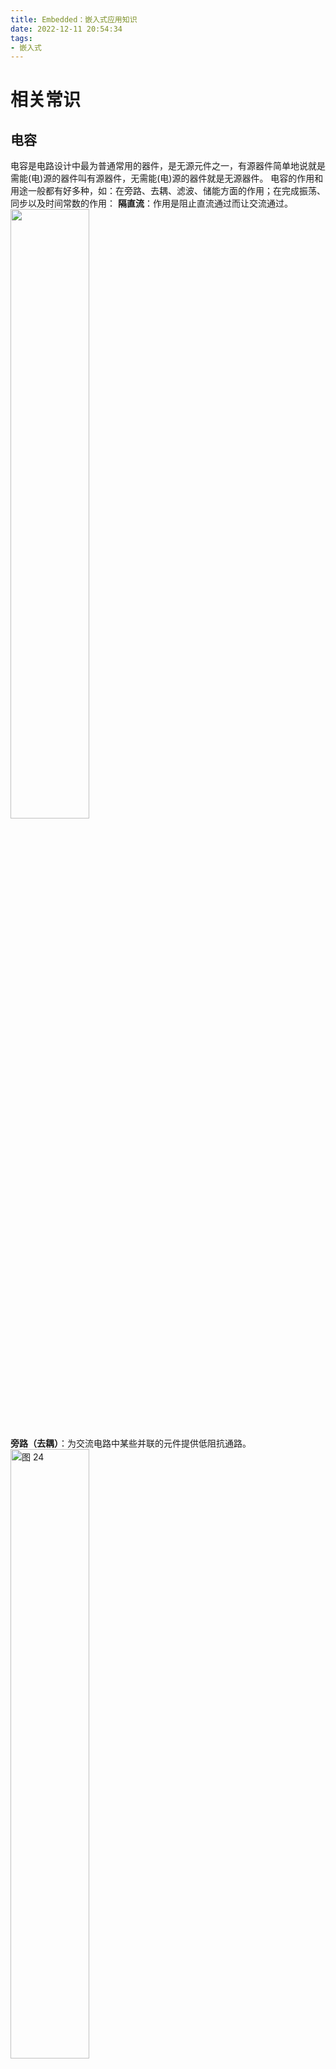 ```yaml
---
title: Embedded：嵌入式应用知识
date: 2022-12-11 20:54:34
tags:
- 嵌入式
---
```

# 相关常识
## 电容
电容是电路设计中最为普通常用的器件，是无源元件之一，有源器件简单地说就是需能(电)源的器件叫有源器件，无需能(电)源的器件就是无源器件。
电容的作用和用途一般都有好多种，如：在旁路、去耦、滤波、储能方面的作用；在完成振荡、同步以及时间常数的作用：
**隔直流**：作用是阻止直流通过而让交流通过。 
<img src="https://raw.sevencdn.com/Arrowes/Arrowes-Blogbackup/main/images/Embedded23.png" width = "50%" />

**旁路（去耦）**：为交流电路中某些并联的元件提供低阻抗通路。
<img alt="图 24" src="https://raw.sevencdn.com/Arrowes/Arrowes-Blogbackup/main/images/Embedded24.png" width = "50%"/>  

**旁路电容**：旁路电容，又称为退耦电容，是为某个器件提供能量的储能器件。
它利用了电容的频率阻抗特性，理想电容的频率特性随频率的升高，阻抗降低，就像一个水塘，它能使输出电压输出均匀，降低负载电压波动。
旁路电容要尽量靠近负载器件的供电电源管脚和地管脚，这是阻抗要求。
在画PCB时候特别要注意，只有靠近某个元器件时候才能抑制电压或其他输信号因过大而导致的地电位抬高和噪声。
说白了就是把直流电源中的交流分量，通过电容耦合到电源地中，起到了净化直流电源的作用。如图为旁路电容，画图时候要尽量靠近IC1。
 <img alt="图 25" src="https://raw.sevencdn.com/Arrowes/Arrowes-Blogbackup/main/images/Embedded25.png" width = "50%"/>  

**去耦电容**：去耦电容，是把输出信号的干扰作为滤除对象，去耦电容相当于电池，利用其充放电，使得放大后的信号不会因电流的突变而受干扰。
它的容量根据信号的频率、抑制波纹程度而定，去耦电容就是起到一个“电池”的作用，满足驱动电路电流的变化，避免相互间的耦合干扰。
**旁路电容实际也是去耦合的**，只是旁路电容一般是指高频旁路，也就是给高频的开关噪声提高一条低阻抗泄防途径。
高频旁路电容一般比较小，根据谐振频率一般取 0.1μF、0.01μF 等。
而去耦合电容的容量一般较大，可能是 10μF 或者更大，依据电路中分布参数、以及驱动电流的变化大小来确定。上图C3为去耦电容
**区别**：旁路是把输入信号中的干扰作为滤除对象，而去耦是把输出信号的干扰作为滤除对象，防止干扰信号返回电源。
**耦合**：作为两个电路之间的连接，允许交流信号通过并传输到下一级电路 。
<img alt="图 26" src="https://raw.sevencdn.com/Arrowes/Arrowes-Blogbackup/main/images/Embedded26.png" width = "50%"/>  

用电容做耦合的元件，是为了将前级信号传递到后一级，并且隔断前一级的直流对后一级的影响，使电路调试简单，性能稳定。
如果不加电容交流信号放大不会改变，只是各级工作点需重新设计，由于前后级影响，调试工作点非常困难，在多级时几乎无法实现。
**滤波**：这个对电路而言很重要，CPU背后的电容基本都是这个作用。
即频率f越大，电容的阻抗Z越小。当低频时，电容C由于阻抗Z比较大，有用信号可以顺利通过；当高频时，电容C由于阻抗Z已经很小了，相当于把高频噪声短路到GND上去了。
<img alt="图 27" src="https://raw.sevencdn.com/Arrowes/Arrowes-Blogbackup/main/images/Embedded27.png" width = "50%"/>  <img alt="图 39" src="https://raw.sevencdn.com/Arrowes/Arrowes-Blogbackup/main/images/Embedded28.png" width = "50%"/>  

**滤波作用**：理想电容，电容越大，阻抗越小，通过的频率也越高。
电解电容一般都是超过 1uF ，其中的电感成份很大，因此频率高后反而阻抗会大。
我们经常看见有时会看到有一个电容量较大电解电容并联了一个小电容，其实大的电容通低频，小电容通高频，这样才能充分滤除高低频。
电容频率越高时候则衰减越大，电容像一个水塘，几滴水不足以引起它的很大变化，也就是说电压波动不是你很大时候电压可以缓冲，如图C2：
 <img alt="图 29" src="https://raw.sevencdn.com/Arrowes/Arrowes-Blogbackup/main/images/Embedded29.png" width = "50%"/>  

**温度补偿**：针对其它元件对温度的适应性不够带来的影响，而进行补偿，改善电路的稳定性。
  <img alt="图 30" src="https://raw.sevencdn.com/Arrowes/Arrowes-Blogbackup/main/images/Embedded30.png" />  

**分析**：由于定时电容的容量决定了行振荡器的振荡频率，所以要求定时电容的容量非常稳定，不随环境湿度变化而变化，这样才能使行振荡器的振荡频率稳定。
因此采用正、负温度系数的电容释联，进行温度互补。
当工作温度升高时，Cl的容量在增大，而C2的容量在减小，两只电容并联后的总容量为两只电容容量之和，由于一个容量在增大而另一个在减小，所以总容量基本不变。
同理，在温度降低时，一个电容的容量在减小而另一个在增大，总的容量基本不变，稳定了振荡频率，实现温度补偿目的。
**计时**：电容器与电阻器配合使用，确定电路的时间常数。
 <img alt="图 31" src="https://raw.sevencdn.com/Arrowes/Arrowes-Blogbackup/main/images/Embedded31.png" />  

输入信号由低向高跳变时，经过缓冲1后输入RC电路。
电容充电的特性使B点的信号并不会跟随输入信号立即跳变，而是有一个逐渐变大的过程。
当变大到一定程度时，缓冲2翻转，在输出端得到了一个延迟的由低向高的跳变。
**时间常数**：以常见的 RC 串联构成积分电路为例，当输入信号电压加在输入端时，电容上的电压逐渐上升。
而其充电电流则随着电压的上升而减小，电阻R和电容C串联接入输入信号VI，由电容C输出信号V0，当RC (τ)数值与输入方波宽度tW之间满足：τ》》tW，这种电路称为积分电路。
**调谐**：对与频率相关的电路进行系统调谐，比如手机、收音机、电视机。
<img alt="图 32" src="https://raw.sevencdn.com/Arrowes/Arrowes-Blogbackup/main/images/Embedded32.png" width = "50%"/>  

因为lc调谐的振荡电路的谐振频率是lc的函数，我们发现振荡电路的最大与最小谐振频率之比随着电容比的平方根变化。
此处电容比是指反偏电压最小时的电容与反偏电压最大时的电容之比。
因而，电路的调谐特征曲线（偏压一谐振频率）基本上是一条抛物线。
**整流**：在预定的时间开或者关半闭导体开关元件。
<img alt="图 44" src="https://raw.sevencdn.com/Arrowes/Arrowes-Blogbackup/main/images/Embedded33.png" width = "70%"/>  

**储能**：储存电能，用于必须要的时候释放。
例如相机闪光灯，加热设备等等．（如今某些电容的储能水平己经接近锂电池的水准，一个电容储存的电能可以供一个手机使用一天。
一般地，电解电容都会有储能的作用，对于专门的储能作用的电容，电容储能的机理为双电层电容以及法拉第电容。
其主要形式为超级电容储能，其中超级电容器是利用双电层原理的电容器。
当外加电压加到超级电容器的两个极板上时，与普通电容器一样，极板的正电极存储正电荷，负极板存储负电荷。
在超级电容器的两极板上电荷产生的电场作用下，在电解液与电极间的界面上形成相反的电荷，以平衡电解液的内电场。
这种正电荷与负电荷在两个不同相之间的接触面上，以正负电荷之间极短间隙排列在相反的位置上，这个电荷分布层叫做双电层，因此电容量非常大。


# PCB布局布线
## 布局
元器件布局的10条规则：

1. 遵照**先大后小，先难后易**的布置原则，即重要的单元电路、核心元器件应当优先布局。
2. 布局中应参考原理框图，根据单板的主信号流向规律安排主要元器件。
3. 元器件的排列要便于调试和维修，亦即小元件周围不能放置大元件、需调试的元器件周围要有足够的空间。 
4. 相同结构电路部分，尽可能采用“对称式”标准布局。
5. 按照均匀分布、重心平衡、版面美观的标准优化布局。 
6. 同类型插装元器件在X或Y方向上应朝一个方向放置。同一种类型的有极性分立元件也要力争在X或Y方向上保持一致，便于生产和检验。 
7. 发热元件一般应均匀分布，以利于单板和整机的散热，除温度检测元件以外的温度敏感器件应远离发热量大的元器件。 
8. 布局应尽量满足以下要求：总的连线尽可能短，关键信号线最短；高电压、大电流信号与小电流，低电压的弱信号完全分开；模拟信号与数字信号分开；高频信号与低频信号分开；高频元器件的间隔要充分。
9. 去耦电容的布局要尽量靠近IC的电源管脚，并使之与电源和地之间形成的回路最短。 
10. 元件布局时，应适当考虑使用同一种电源的器件尽量放在一起, 以便于将来的电源分隔。 
## 布线
### （1）布线优先次序
关键信号线优先：模拟小信号、高速信号、时钟信号和同步信号等关键信号优先布线 
密度优先原则：从单板上连接关系最复杂的器件优先布线。从单板上连线 最密集的区域开始布线 
注意点：
> a. 尽量为时钟信号、高频信号、敏感信号等关键信号提供专门的布线层，并保证其最小的回路面积。必要时应采取手工优先布线、屏蔽和加大安全间距等方法。保证信号质量。 
b. 电源层和地层之间的EMC环境较差，应避免布置对干扰敏感的信号。
c. 有阻抗控制要求的网络应尽量按线长线宽要求布线。 

### （2）四种具体走线方式
#### 1. 时钟的布线：
时钟线是对EMC 影响最大的因素之一。在时钟线上应少打过孔，尽量避免和其它信号线并行走线，且应远离一般信号线，避免对信号线的干扰。同时应避开板上的电源部分，以防止电源和时钟互相干扰。
如果板上有专门的时钟发生芯片，其下方不可走线，应在其下方铺铜，必要时还可以对其专门割地。对于很多芯片都有参考的晶体振荡器，这些晶振下方也不应走线，要铺铜隔离。
<img alt="图 45" src="https://raw.sevencdn.com/Arrowes/Arrowes-Blogbackup/main/images/Embedded1.png" width = "80%"/>  

#### 2. 直角走线:
直角走线一般是PCB布线中要求尽量避免的情况，也几乎成为衡量布线好坏的标准之一，那么直角走线究竟会对信号传输产生多大的影响呢？从原理上说，直角走线会使传输线的线宽发生变化，造成阻抗的不连续。其实不光是直角走线，顿角，锐角走线都可能会造成阻抗变化的情况。

直角走线的对信号的影响就是主要体现在三个方面：
> 一是拐角可以等效为传输线上的容性负载，减缓上升时间；
二是阻抗不连续会造成信号的反射；
三是直角尖端产生的EMI。

#### 3. 差分走线:
参看：Altium Designer -- 差分布线和阻抗匹配
**差分信号**（Differential Signal）在高速电路设计中的应用越来越广泛，电路中最关键的信号往往都要采用差分结构设计.定义:通俗地说，就是驱动端发送两个等值、反相的信号，接收端通过比较这两个电压的差值来判断逻辑状态“0”还是“1”。而承载差分信号的那一对走线就称为差分走线。
差分信号和普通的单端信号走线相比，最明显的优势体现在以下三个方面：
```
a.抗干扰能力强，因为两根差分走线之间的耦合很好，当外界存在噪声干扰时，几乎是同时被耦合到两条线上，而接收端关心的只是两信号的差值，所以外界的共模噪声可以被完全抵消。
b.能有效抑制EMI，同样的道理，由于两根信号的极性相反，他们对外辐射的电磁场可以相互抵消，耦合的越紧密，泄放到外界的电磁能量越少。
c.时序定位精确，由于差分信号的开关变化是位于两个信号的交点，而不像普通单端信号依靠高低两个阈值电压判断，因而受工艺，温度的影响小，能降低时序上的误差，同时也更适合于低幅度信号的电路。目前流行的LVDS（low voltage differential signaling）就是指这种小振幅差分信号技术。
```
对于PCB工程师来说，最关注的还是如何确保在实际走线中能完全发挥差分走线的这些优势。也许只要是接触过Layout的人都会了解差分走线的一般要求，那就是“等长、等距”。

等长是为了保证两个差分信号时刻保持相反极性，减少共模分量；等距则主要是为了保证两者差分阻抗一致，减少反射。“尽量靠近原则”有时候也是差分走线的要求之一。

#### 4. 蛇形线:
蛇形线是Layout中经常使用的一类走线方式。其主要目的就是为了调节延时，满足系统时序设计要求。
设计者首先要有这样的认识：
蛇形线会破坏信号质量，改变传输延时，布线时要尽量避免使用。但实际设计中，为了保证信号有足够的保持时间，或者减小同组信号之间的时间偏移，往往不得不故意进行绕线。
注意点:
成对出现的差分信号线，一般平行走线，尽量少打过孔，必须打孔时，应两线一同打孔，以做到阻抗匹配。
相同属性的一组总线，应尽量并排走线，做到尽量等长。从贴片焊盘引出的过孔尽量离焊盘远些。
<img alt="图 2" src="https://raw.sevencdn.com/Arrowes/Arrowes-Blogbackup/main/images/Embedded2.png" width = "60%"/>  

### （3）布线常用规则
1. 走线的方向控制规则： 
即相邻层的走线方向成正交结构。避免将不同的信号线在相邻层走成同一方向，以减少不必要的层间串扰；
当由于板结构限制（如某些背板）难以避免出现该情况，特别是信号速率较高时，应考虑用地平面隔离各布线层，用地信号线隔离各信号线。 
<img alt="图 3" src="https://raw.sevencdn.com/Arrowes/Arrowes-Blogbackup/main/images/Embedded3.png" width = "50%"/>  

2. 走线的开环检查规则：
一般不允许出现一端浮空的布线（Dangling Line), 主要是为了避免产生"天线效应"，减少不必要的干扰辐射和接受，否则可能带来不可预知的结果。   
<img alt="图 4" src="https://raw.sevencdn.com/Arrowes/Arrowes-Blogbackup/main/images/Embedded4.png" width = "50%"/>  

3. 阻抗匹配检查规则： 
同一网络的布线宽度应保持一致，线宽的变化会造成线路特性阻抗的不均匀，当传输的速度较高时会产生反射，在设计中应该尽量避免这种情况。
在某些条件下，如接插件引出线，BGA封装的引出线类似的结构时，可能无法避免线宽的变化，应该尽量减少中间不一致部分的有效长度。
<img alt="图 5" src="https://raw.sevencdn.com/Arrowes/Arrowes-Blogbackup/main/images/Embedded5.png" width = "50%"/>  

4. 走线长度控制规则： 
即短线规则，在设计时应该尽量让布线长度尽量短，以减少由于走线过长带来的干扰问题，特别是一些重要信号线，如时钟线，务必将其振荡器放在离器件很近的地方。对驱动多个器件的情况，应根据具体情况决定采用何种网络拓扑结构。 
<img alt="图 6" src="https://raw.sevencdn.com/Arrowes/Arrowes-Blogbackup/main/images/Embedded6.png" width = "50%"/>  
 
5. 倒角规则： 
PCB设计中应避免产生锐角和直角， 产生不必要的辐射，同时工艺性能也不好。
 <img alt="图 7" src="https://raw.sevencdn.com/Arrowes/Arrowes-Blogbackup/main/images/Embedded7.png" width = "50%"/>  

6. 器件去耦规则： 
A. 在印制版上增加必要的去耦电容，滤除电源上的干扰信号，使电源信号稳定。
在多层板中，对去耦电容的位置一般要求不太高，但对双层板，去耦电容的布局及电源的布线方式将直接影响到整个系统的稳定性，有时甚至关系到设计的成败。 
B. 在双层板设计中，一般应该使电流先经过滤波电容滤波再供器件使用。 
C. 在高速电路设计中，能否正确地使用去耦电容，关系到整个板的稳定性。 
<img alt="图 8" src="https://raw.sevencdn.com/Arrowes/Arrowes-Blogbackup/main/images/Embedded8.png" width = "50%"/>  

7. 器件布局分区/分层规则： 
A. 主要是为了防止不同工作频率的模块之间的互相干扰，同时尽量缩短高频部分的布线长度。
B. 对混合电路，也有将模拟与数字电路分别布置在印制板的两面，分别使用不同的层布线，中间用地层隔离的方式。
<img alt="图 9" src="https://raw.sevencdn.com/Arrowes/Arrowes-Blogbackup/main/images/Embedded9.png" width = "50%"/>  

8. 地线回路规则：
环路最小规则，即信号线与其回路构成的环面积要尽可能小，环面积越小，对外的辐射越少，接收外界的干扰也越小。 
<img alt="图 10" src="https://raw.sevencdn.com/Arrowes/Arrowes-Blogbackup/main/images/Embedded10.png" width = "50%"/>  

9. 电源与地线层的完整性规则： 
对于导通孔密集的区域，要注意避免孔在电源和地层的挖空区域相互连接，形成对平面层的分割，从而破坏平面层的完整性，并进而导致信号线在地层的回路面积增大。
<img alt="图 11" src="https://raw.sevencdn.com/Arrowes/Arrowes-Blogbackup/main/images/Embedded11.png" width = "50%"/>  

10. 3W规则：
为了减少线间串扰，应保证线间距足够大，当线中心间距不少于3倍线宽时，则可保持70%的电场不互相干扰，称为3W规则。如要达到98%的电场不互相干扰，可使用10W的间距。
 <img alt="图 12" src="https://raw.sevencdn.com/Arrowes/Arrowes-Blogbackup/main/images/Embedded12.png" width = "50%"/>  

11. 屏蔽保护：
对应地线回路规则，实际上也是为了尽量减小信号的回路面积，多见于一些比较重要的信号，如时钟信号，同步信号；
对一些特别重要，频率特别高的信号，应该考虑采用铜轴电缆屏蔽结构设计，即将所布的线上下左右用地线隔离，而且还要考虑好如何有效的让屏蔽地与实际地平面有效结合。 
 <img alt="图 13" src="https://raw.sevencdn.com/Arrowes/Arrowes-Blogbackup/main/images/Embedded13.png" width = "50%"/>  

12. 走线终结网络规则：
在高速数字电路中， 当PCB布线的延迟时间大于信号上升时间（或下降时间） 的1/4时，该布线即可以看成传输线，为了保证信号的输入和输出阻抗与传输线的阻抗正确匹配，可以采用多种形式的匹配方法， 所选择的匹配方法与网络的连接方式和布线的拓朴结构有关。
A. 对于点对点（一个输出对应一个输入） 连接， 可以选择始端串联匹配或终端并联匹配。前者结构简单，成本低，但延迟较大。后者匹配效果好，但结构复杂，成本较高。
B. 对于点对多点（一个输出对应多个输出） 连接， 当网络的拓朴结构为菊花链时，应选择终端并联匹配。
当网络为星型结构时，可以参考点对点结构。星形和菊花链为两种基本的拓扑结构, 其他结构可看成基本结构的变形, 可采取一些灵活措施进行匹配。
在实际操作中要兼顾成本、 功耗和性能等因素， 一般不追求完全匹配，只要将失配引起的反射等干扰限制在可接受的范围即可。
<img alt="图 14" src="https://raw.sevencdn.com/Arrowes/Arrowes-Blogbackup/main/images/Embedded14.png" width = "50%"/>  

13. 走线闭环检查规则：
防止信号线在不同层间形成自环。在多层板设计中容易发生此类问题， 自环将引起辐射干扰。
<img alt="图 15" src="https://raw.sevencdn.com/Arrowes/Arrowes-Blogbackup/main/images/Embedded15.png" width = "50%"/>  

14. 走线的分枝长度控制规则：
尽量控制分枝的长度，一般的要求是Tdelay<=Trise/20。
 <img alt="图 16" src="https://raw.sevencdn.com/Arrowes/Arrowes-Blogbackup/main/images/Embedded16.png" width = "50%"/>  

15. 走线的谐振规则：
主要针对高频信号设计而言， 即布线长度不得与其波长成整数倍关系， 以免产生谐振现象。
<img alt="图 17" src="https://raw.sevencdn.com/Arrowes/Arrowes-Blogbackup/main/images/Embedded17.png" width = "50%"/>  

16. 孤立铜区控制规则：
孤立铜区的出现， 将带来一些不可预知的问题， 因此将孤立铜区与别的信号相接， 有助于改善信号质量，通常是将孤立铜区接地或删除。
在实际的制作中， PCB厂家将一些板的空置部分增加了一些铜箔，这主要是为了方便印制板加工，同时对防止印制板翘曲也有一定的作用。
<img alt="图 18" src="https://raw.sevencdn.com/Arrowes/Arrowes-Blogbackup/main/images/Embedded18.png" width = "50%"/>  

17. 重叠电源与地线层规则：
不同电源层在空间上要避免重叠。主要是为了减少不同电源之间的干扰， 特别是一些电压相差很大的电源之间， 电源平面的重叠问题一定要设法避免， 难以避免时可考虑中间隔地层。
<img alt="图 19" src="https://raw.sevencdn.com/Arrowes/Arrowes-Blogbackup/main/images/Embedded19.png" width = "50%"/>  

18. 20H规则：
由于电源层与地层之间的电场是变化的， 在板的边缘会向外辐射电磁干扰。称为边沿效应。
解决的办法是将电源层内缩， 使得电场只在接地层的范围内传导。以一个H（电源和地之间的介质厚度）为单位，若内缩20H则可以将70%的电场限制在接地层边沿内；内缩100H则可以将98%的电场限制在内。 
<img alt="图 20" src="https://raw.sevencdn.com/Arrowes/Arrowes-Blogbackup/main/images/Embedded20.png" width = "50%"/>  

### （4）其他
对于单双层板电源线应尽量粗而短。电源线和地线的宽度要求可以根据1mm的线宽最大对应1A 的电流来计算，电源和地构成的环路尽量小。
 <img alt="图 21" src="https://raw.sevencdn.com/Arrowes/Arrowes-Blogbackup/main/images/Embedded21.png" width = "60%"/>  

为了防止电源线较长时，电源线上的耦合杂讯直接进入负载器件，应在进入每个器件之前，先对电源去耦。且为了防止它们彼此间的相互干扰，对每个负载的电源独立去耦，并做到先滤波再进入负载。
在布线中应保持接地良好。如下图。
<img alt="图 22" src="https://raw.sevencdn.com/Arrowes/Arrowes-Blogbackup/main/images/Embedded22.png" width = "60%"/>  


[立创EDA PCB设计](https://blog.csdn.net/qq_36347513/article/details/121873555)